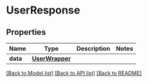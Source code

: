 # UserResponse

## Properties
Name | Type | Description | Notes
------------ | ------------- | ------------- | -------------
**data** | [**UserWrapper**](UserWrapper.md) |  | 

[[Back to Model list]](../README.md#documentation-for-models) [[Back to API list]](../README.md#documentation-for-api-endpoints) [[Back to README]](../README.md)


